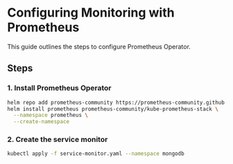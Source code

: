 # Configuring Monitoring with Prometheus

This guide outlines the steps to configure Prometheus Operator.

## Steps

### 1. Install Prometheus Operator

```sh
helm repo add prometheus-community https://prometheus-community.github.io/helm-charts
helm install prometheus prometheus-community/kube-prometheus-stack \
  --namespace prometheus \
  --create-namespace
```

### 2. Create the service monitor
```sh
kubectl apply -f service-monitor.yaml --namespace mongodb
```